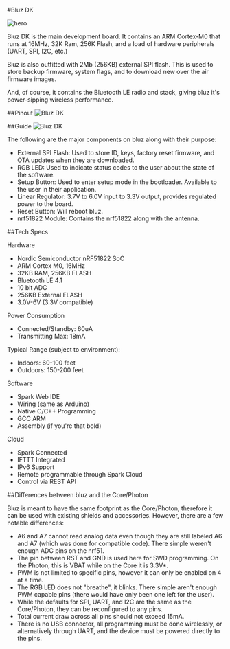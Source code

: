 #Bluz DK

![hero](/img/bluz.jpg)

Bluz DK is the main development board. It contains an ARM Cortex-M0 that runs at 16MHz, 32K Ram, 256K Flash, and a load of hardware peripherals (UART, SPI, I2C, etc.)

Bluz is also outfitted with 2Mb (256KB) external SPI flash. This is used to store backup firmware, system flags, and to download new over the air firmware images.

And, of course, it contains the Bluetooth LE radio and stack, giving bluz it's power-sipping wireless performance.

##Pinout
![Bluz DK](/img/bluz_pinout.png)

##Guide
![Bluz DK](/img/bluz_DK_guide.png)

The following are the major components on bluz along with their purpose:

- External SPI Flash: Used to store ID, keys, factory reset firmware, and OTA updates when they are downloaded.
- RGB LED: Used to indicate status codes to the user about the state of the software.
- Setup Button: Used to enter setup mode in the bootloader. Available to the user in their application.
- Linear Regulator: 3.7V to 6.0V input to 3.3V output, provides regulated power to the board.
- Reset Button: Will reboot bluz.
- nrf51822 Module: Contains the nrf51822 along with the antenna.

##Tech Specs
<p>Hardware</p>
<ul>
    <li>Nordic Semiconductor nRF51822 SoC</li>
    <li>ARM Cortex M0, 16MHz</li>
    <li>32KB RAM, 256KB FLASH</li>
    <li>Bluetooth LE 4.1</li>
    <li>10 bit ADC</li>
    <li>256KB External FLASH</li>
    <li>3.0V-6V (3.3V compatible)</li>
</ul>
<p>Power Consumption</p>
<ul>
    <li>Connected/Standby: 60uA</li>
    <li>Transmitting Max: 18mA</li>
</ul>
<p>Typical Range (subject to environment):</p>
<ul>
    <li>Indoors: 60-100 feet</li>
    <li>Outdoors: 150-200 feet</li>
</ul>
<p>Software</p>
<ul>
    <li>Spark Web IDE</li>
    <li>Wiring (same as Arduino)</li>
    <li>Native C/C++ Programming</li>
    <li>GCC ARM</li>
    <li>Assembly (if you're that bold)</li>
</ul>
<p>Cloud</p>
<ul>
    <li>Spark Connected</li>
    <li>IFTTT Integrated</li>
    <li>IPv6 Support</li>
    <li>Remote programmable through Spark Cloud</li>
    <li>Control via REST API</li>
</ul>

##Differences between bluz and the Core/Photon

Bluz is meant to have the same footprint as the Core/Photon, therefore it can be used with existing shields and accessories.
However, there are a few notable differences:

* A6 and A7 cannot read analog data even though they are still labeled A6 and A7 (which was done for compatible code). There simple weren't enough ADC pins on the nrf51.
* The pin between RST and GND is used here for SWD programming. On the Photon, this is VBAT while on the Core it is 3.3V*.
* PWM is not limited to specific pins, however it can only be enabled on 4 at a time.
* The RGB LED does not "breathe", it blinks. There simple aren't enough PWM capable pins (there would have only been one left for the user).
* While the defaults for SPI, UART, and I2C are the same as the Core/Photon, they can be reconfigured to any pins.
* Total current draw across all pins should not exceed 15mA.
* There is no USB connector, all programming must be done wirelessly, or alternatively through UART, and the device must be powered directly to the pins.



